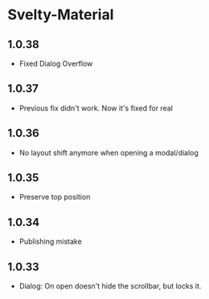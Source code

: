 # Svelty-Material

## 1.0.38

-   Fixed Dialog Overflow

## 1.0.37

-   Previous fix didn't work. Now it's fixed for real

## 1.0.36

-   No layout shift anymore when opening a modal/dialog

## 1.0.35

-   Preserve top position

## 1.0.34

-   Publishing mistake

## 1.0.33

-   Dialog: On open doesn't hide the scrollbar, but locks it.
